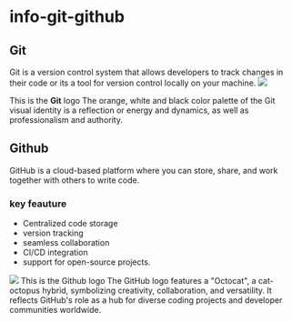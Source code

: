 # info-git-github

## Git
Git is a version control system that allows developers to track changes in their code or its a tool for version control locally on your machine.
<img src="https://cdn.iconscout.com/icon/free/png-256/free-git-logo-icon-download-in-svg-png-gif-file-formats--wordmark-programming-langugae-language-pack-logos-icons-1175220.png" > 

This is the **Git** logo
The orange, white and black color palette of the Git visual identity is a reflection or energy and dynamics, as well as professionalism and authority.

## Github 
GitHub is a cloud-based platform where you can store, share, and work together with others to write code.
### key feauture
* Centralized code storage
* version tracking
* seamless collaboration
* CI/CD integration
* support for open-source projects.
<img src="https://cdn-icons-png.flaticon.com/128/733/733609.png" >
This is the Github logo
The GitHub logo features a "Octocat", a cat-octopus hybrid, symbolizing creativity, collaboration, and versatility. It reflects GitHub's role as a hub for diverse coding projects and developer communities worldwide.
